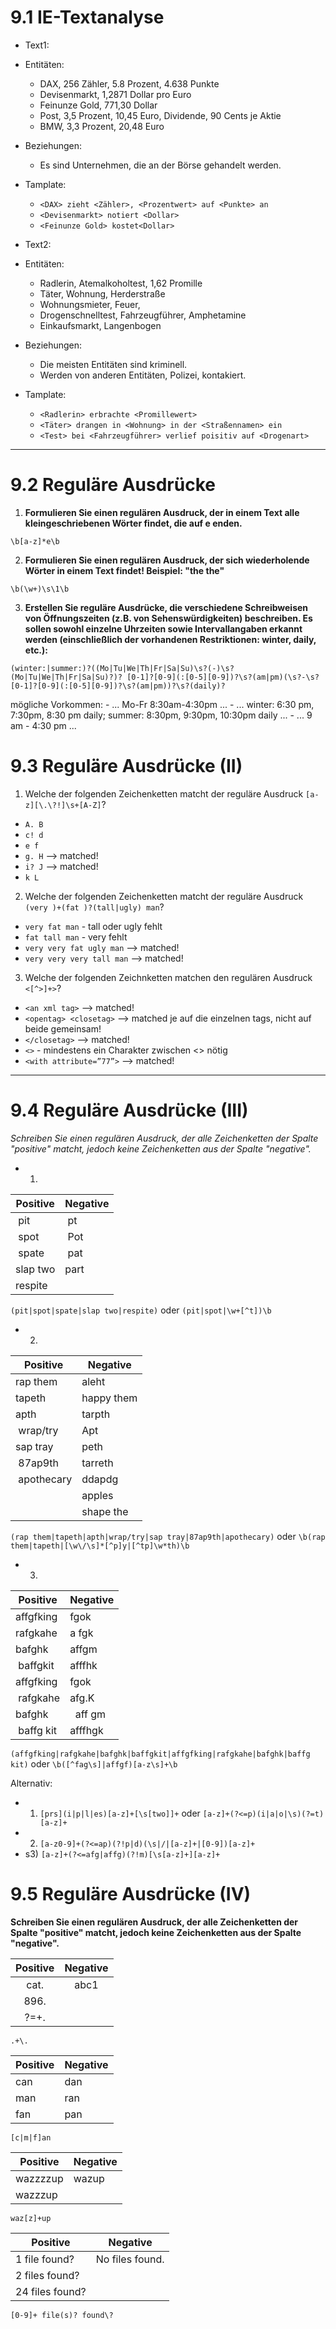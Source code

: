 # 9.1 IE-Textanalyse

* Text1:
 * Entitäten:
   * DAX, 256 Zähler, 5.8 Prozent, 4.638 Punkte
   * Devisenmarkt, 1,2871 Dollar pro Euro
   * Feinunze Gold, 771,30 Dollar
   * Post, 3,5 Prozent, 10,45 Euro, Dividende, 90 Cents je Aktie
   * BMW, 3,3 Prozent, 20,48 Euro

 * Beziehungen:
   * Es sind Unternehmen, die an der Börse gehandelt werden.

 * Tamplate:
   * ``<DAX> zieht <Zähler>, <Prozentwert> auf <Punkte> an``
   * ``<Devisenmarkt> notiert <Dollar>``
   * ``<Feinunze Gold> kostet<Dollar>``

* Text2:
 * Entitäten:
   * Radlerin, Atemalkoholtest, 1,62 Promille
   * Täter, Wohnung, Herderstraße
   * Wohnungsmieter, Feuer,
   * Drogenschnelltest, Fahrzeugführer, Amphetamine
   * Einkaufsmarkt, Langenbogen

 * Beziehungen:
   * Die meisten Entitäten sind kriminell.
   * Werden von anderen Entitäten, Polizei, kontakiert.

 * Tamplate:
   * ``<Radlerin> erbrachte <Promillewert>``
   * ``<Täter> drangen in <Wohnung> in der <Straßennamen> ein``
   * ``<Test> bei <Fahrzeugführer> verlief poisitiv auf <Drogenart>``

---
# 9.2 Reguläre Ausdrücke
1. **Formulieren Sie einen regulären Ausdruck, der in einem Text alle kleingeschriebenen Wörter findet, die auf e enden.**

  ``\b[a-z]*e\b``

2. **Formulieren Sie einen regulären Ausdruck, der sich wiederholende Wörter in einem Text findet! Beispiel: "the the"**

  ``\b(\w+)\s\1\b``

3. **Erstellen Sie reguläre Ausdrücke, die verschiedene Schreibweisen von Öffnungszeiten (z.B. von Sehenswürdigkeiten) beschreiben. Es sollen sowohl einzelne Uhrzeiten sowie Intervallangaben erkannt werden (einschließlich der vorhandenen Restriktionen: winter, daily, etc.):**

  ``(winter:|summer:)?((Mo|Tu|We|Th|Fr|Sa|Su)\s?(-)\s?(Mo|Tu|We|Th|Fr|Sa|Su)?)? [0-1]?[0-9](:[0-5][0-9])?\s?(am|pm)(\s?-\s?[0-1]?[0-9](:[0-5][0-9])?\s?(am|pm))?\s?(daily)?``

mögliche Vorkommen:
    - ... Mo-Fr 8:30am-4:30pm ...
    - ... winter: 6:30 pm, 7:30pm, 8:30 pm daily; summer: 8:30pm, 9:30pm, 10:30pm daily ...
    - ... 9 am - 4:30 pm ...

# 9.3 Reguläre Ausdrücke (II)

1. Welche der folgenden Zeichenketten matcht der reguläre Ausdruck ``[a-z][\.\?!]\s+[A-Z]``?
 * ``A. B``
 * ``c! d``
 * ``e f``
 * ``g. H`` --> matched!
 * ``i? J`` --> matched!
 * ``k L``

2. Welche der folgenden Zeichenketten matcht der reguläre Ausdruck ``(very )+(fat )?(tall|ugly) man``?
 * ``very fat man`` - tall oder ugly fehlt
 * ``fat tall man`` - very fehlt
 * ``very very fat ugly man`` --> matched!
 * ``very very very tall man`` --> matched!

3. Welche der folgenden Zeichnketten matchen den regulären Ausdruck ``<[^>]+>``?
 * ``<an xml tag>`` --> matched!
 * ``<opentag> <closetag>`` --> matched je auf die einzelnen tags, nicht auf beide gemeinsam!
 * ``</closetag>`` --> matched!
 * ``<>`` - mindestens ein Charakter zwischen <> nötig
 * ``<with attribute=”77”>`` --> matched!

---
# 9.4 Reguläre Ausdrücke (III)
*Schreiben Sie einen regulären Ausdruck, der alle Zeichenketten der Spalte "positive" matcht, jedoch keine Zeichenketten aus der Spalte "negative".*

* 1.

| Positive | Negative |
| -------- | -------- |
| pit      | pt |
| spot     | Pot |
| spate    | pat |
| slap two | part |
| respite  |   |

 ``(pit|spot|spate|slap two|respite)``
oder
 ``(pit|spot|\w+[^t])\b``

* 2.

| Positive | Negative |
| -------- | -------- |
| rap them | aleht |
| tapeth   | happy them |
| apth     | tarpth |
| wrap/try | Apt |
| sap tray | peth |
| 87ap9th  | tarreth |
| apothecary | ddapdg |
|          | apples |
|          | shape the |

``(rap them|tapeth|apth|wrap/try|sap tray|87ap9th|apothecary)``
oder
``\b(rap them|tapeth|[\w\/\s]*[^p]y|[^tp]\w*th)\b``

* 3.

| Positive | Negative |
| -------- | -------- |
| affgfking | fgok |
| rafgkahe | a fgk |
| bafghk   | affgm |
| baffgkit | afffhk |
| affgfking | fgok |
| rafgkahe | afg.K |
| bafghk   |  aff gm |
| baffg kit | afffhgk |

``(affgfking|rafgkahe|bafghk|baffgkit|affgfking|rafgkahe|bafghk|baffg kit)``
oder
``\b([^fag\s]|affgf)[a-z\s]+\b``

Alternativ:

* 1) ``[prs](i|p|l|es)[a-z]+[\s[two]]+`` oder   ``[a-z]+(?<=p)(i|a|o|\s)(?=t)[a-z]+``
* 2) ``[a-z0-9]+(?<=ap)(?!p|d)(\s|/|[a-z]+|[0-9])[a-z]+``
* s3) ``[a-z]+(?<=afg|affg)(?!m)[\s[a-z]+][a-z]+``


# 9.5 Reguläre Ausdrücke (IV)
**Schreiben Sie einen regulären Ausdruck, der alle Zeichenketten der Spalte "positive" matcht, jedoch keine Zeichenketten aus der Spalte "negative".**

| Positive |	Negative |
| :---:| :---: |
| cat. | abc1 |
| 896. |
| ?=+. | 	

  ``.+\.``

| Positive |	Negative |
| --- | --- |
| can	| dan
| man	| ran
| fan	| pan

  ``[c|m|f]an``

| Positive |	Negative |
| ---  |  --- |
|wazzzzup |	wazup
|wazzzup |

  ``waz[z]+up``


| Positive |	Negative |
| ---  |  --- |
| 1 file found? |	No files found. |
| 2 files found? |
| 24 files found?	|
  ``[0-9]+ file(s)? found\?``
